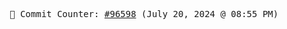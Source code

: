 <p align="center">
    <samp>
        📮 Commit Counter: <a href="https://github.com/Javascript-void0/Javascript-void0/commits/main">#96598</a> (July 20, 2024 @ 08:55 PM)
    </samp>
</p>